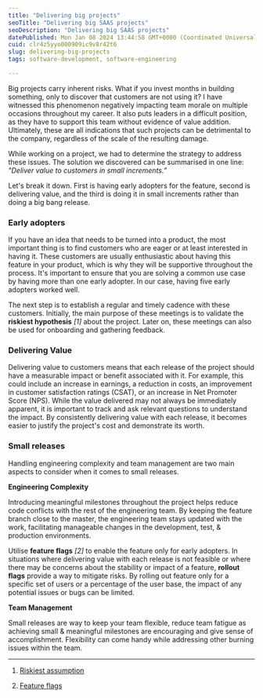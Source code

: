 ```yaml
---
title: "Delivering big projects"
seoTitle: "Delivering big SAAS projects"
seoDescription: "Delivering big SAAS projects"
datePublished: Mon Jan 08 2024 13:44:58 GMT+0000 (Coordinated Universal Time)
cuid: clr4z5yyo000909ic9v8r42t6
slug: delivering-big-projects
tags: software-development, software-engineering

---
```


Big projects carry inherent risks. What if you invest months in building something, only to discover that customers are not using it? I have witnessed this phenomenon negatively impacting team morale on multiple occasions throughout my career. It also puts leaders in a difficult position, as they have to support this team without evidence of value addition. Ultimately, these are all indications that such projects can be detrimental to the company, regardless of the scale of the resulting damage.

While working on a project, we had to determine the strategy to address these issues. The solution we discovered can be summarised in one line: *"Deliver value to customers in small increments.”*

Let's break it down. First is having early adopters for the feature, second is delivering value, and the third is doing it in small increments rather than doing a big bang release.

### Early adopters

If you have an idea that needs to be turned into a product, the most important thing is to find customers who are eager or at least interested in having it. These customers are usually enthusiastic about having this feature in your product, which is why they will be supportive throughout the process. It's important to ensure that you are solving a common use case by having more than one early adopter. In our case, having five early adopters worked well.

The next step is to establish a regular and timely cadence with these customers. Initially, the main purpose of these meetings is to validate the **riskiest hypothesis** *\[1\]* about the project. Later on, these meetings can also be used for onboarding and gathering feedback.

### Delivering Value

Delivering value to customers means that each release of the project should have a measurable impact or benefit associated with it. For example, this could include an increase in earnings, a reduction in costs, an improvement in customer satisfaction ratings (CSAT), or an increase in Net Promoter Score (NPS). While the value delivered may not always be immediately apparent, it is important to track and ask relevant questions to understand the impact. By consistently delivering value with each release, it becomes easier to justify the project's cost and demonstrate its worth.

### Small releases

Handling engineering complexity and team management are two main aspects to consider when it comes to small releases.

**Engineering Complexity**

Introducing meaningful milestones throughout the project helps reduce code conflicts with the rest of the engineering team. By keeping the feature branch close to the master, the engineering team stays updated with the work, facilitating manageable changes in the development, test, & production environments.

Utilise **feature flags** *\[2\]* to enable the feature only for early adopters. In situations where delivering value with each release is not feasible or where there may be concerns about the stability or impact of a feature, **rollout flags** provide a way to mitigate risks. By rolling out feature only for a specific set of users or a percentage of the user base, the impact of any potential issues or bugs can be limited.

**Team Management**

Small releases are way to keep your team flexible, reduce team fatigue as achieving small & meaningful milestones are encouraging and give sense of accomplishment. Flexibility can come handy while addressing other burning issues within the team.

---

1. [Riskiest assumption](https://clutch.co/resources/riskiest-assumption-test-vs-mvp-whats-the-difference)
    
2. [Feature flags](https://martinfowler.com/articles/feature-toggles.html)